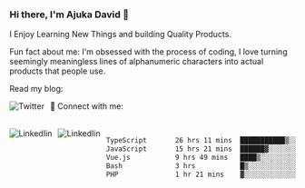### Hi there, I'm Ajuka David 🥷

I Enjoy Learning New Things and building Quality Products.

Fun fact about me: I'm obsessed with the process of coding, I love turning seemingly meaningless lines of alphanumeric characters into actual products that people use.

Read my blog:

<a href="https://tobit.hashnode.dev/"> <img src="https://img.shields.io/badge/Hashnode-2962FF?style=for-the-badge&logo=hashnode&logoColor=white"
     alt="Twitter"
     style="float: left; margin-right: 10px;" /> </a>


📱 Connect with me: 

<br />
<a href="https://www.linkedin.com/in/david-ajuka-630660144/"> <img src="https://img.shields.io/badge/LinkedIn-0077B5?style=for-the-badge&logo=linkedin&logoColor=white"
     alt="LinkedIin"
     style="float: left; margin-right: 10px;" /> </a> <a href="mailto:ajuka.zephiniah@gmail.com"> <img src="https://img.shields.io/badge/Gmail-D14836?style=for-the-badge&logo=gmail&logoColor=white"
     alt="LinkedIin"
     style="float: left; margin-right: 10px;" /> </a>
     

<!--START_SECTION:waka-->

```txt
TypeScript       26 hrs 11 mins  ███████████▒░░░░░░░░░░░░░   45.58 %
JavaScript       15 hrs 21 mins  ██████▓░░░░░░░░░░░░░░░░░░   26.72 %
Vue.js           9 hrs 49 mins   ████▒░░░░░░░░░░░░░░░░░░░░   17.11 %
Bash             3 hrs           █▒░░░░░░░░░░░░░░░░░░░░░░░   05.22 %
PHP              1 hr 21 mins    ▓░░░░░░░░░░░░░░░░░░░░░░░░   02.37 %
```

<!--END_SECTION:waka-->
